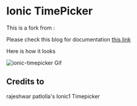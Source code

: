 
# Ionic TimePicker

This is a fork from : 

Please check this blog for documentation [this link](https://www.logisticinfotech.com/blog/ionic-timepicker-component)

Here is how it looks

![ionic-timepicker Gif](https://www.logisticinfotech.com/wp-content/uploads/2019/03/ionic4-TimePicker.gif)

## Credits to
rajeshwar patlolla's Ionic1 Timepicker